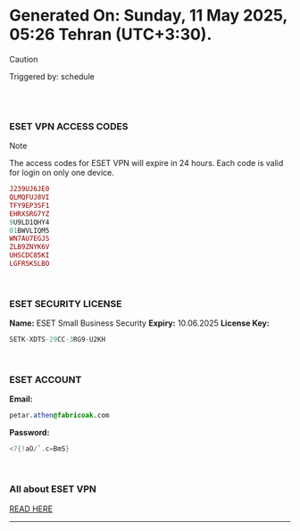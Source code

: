 # Generated On: Sunday, 11 May 2025, 05:26 Tehran (UTC+3:30).

> [!CAUTION]
> Triggered by: schedule

<br><br>

### ESET VPN ACCESS CODES

> [!NOTE]
> The access codes for ESET VPN will expire in 24 hours.
> Each code is valid for login on only one device.

```ruby
J239UJ6JE0
QLMQFUJ8VI
TFY9EP3SF1
EHRXSRG7YZ
9U9LD1QHY4
01BWVLIQM5
WN7AU7EGJS
ZLB9ZNYK6V
UHSCDC85KI
LGFR5K5LBO
```

<br>

### ESET SECURITY LICENSE

**Name:** ESET Small Business Security
**Expiry:** 10.06.2025
**License Key:**

```POV-Ray SDL
SETK-XDTS-29CC-3RG9-U2KH
```

<br>

### ESET ACCOUNT

**Email:**

```CSS
petar.athen@fabricoak.com
```

**Password:**

```POV-Ray SDL
<7{!aO/`.c=BmS}
```

<br>

### All about ESET VPN

[READ HERE](https://t.me/F_NiREvil/2113)

---

<br><br>

